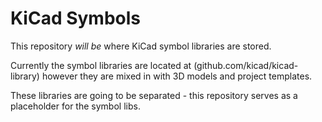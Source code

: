 # KiCad Symbols

This repository *will be* where KiCad symbol libraries are stored.

Currently the symbol libraries are located at (github.com/kicad/kicad-library) however they are mixed in with 3D models and project templates.

These libraries are going to be separated - this repository serves as a placeholder for the symbol libs.
